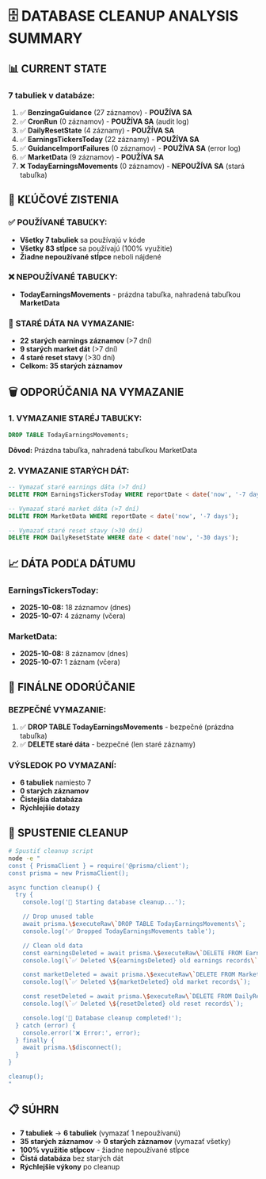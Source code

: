 # 🗄️ DATABASE CLEANUP ANALYSIS SUMMARY

## 📊 **CURRENT STATE**

### **7 tabuliek v databáze:**

1. ✅ **BenzingaGuidance** (27 záznamov) - **POUŽÍVA SA**
2. ✅ **CronRun** (0 záznamov) - **POUŽÍVA SA** (audit log)
3. ✅ **DailyResetState** (4 záznamy) - **POUŽÍVA SA**
4. ✅ **EarningsTickersToday** (22 záznamy) - **POUŽÍVA SA**
5. ✅ **GuidanceImportFailures** (0 záznamov) - **POUŽÍVA SA** (error log)
6. ✅ **MarketData** (9 záznamov) - **POUŽÍVA SA**
7. ❌ **TodayEarningsMovements** (0 záznamov) - **NEPOUŽÍVA SA** (stará tabuľka)

## 🎯 **KĽÚČOVÉ ZISTENIA**

### ✅ **POUŽÍVANÉ TABUĽKY:**

- **Všetky 7 tabuliek** sa používajú v kóde
- **Všetky 83 stĺpce** sa používajú (100% využitie)
- **Žiadne nepoužívané stĺpce** neboli nájdené

### ❌ **NEPOUŽÍVANÉ TABUĽKY:**

- **TodayEarningsMovements** - prázdna tabuľka, nahradená tabuľkou **MarketData**

### 🧹 **STARÉ DÁTA NA VYMAZANIE:**

- **22 starých earnings záznamov** (>7 dní)
- **9 starých market dát** (>7 dní)
- **4 staré reset stavy** (>30 dní)
- **Celkom: 35 starých záznamov**

## 🗑️ **ODPORÚČANIA NA VYMAZANIE**

### **1. VYMAZANIE STARÉJ TABUĽKY:**

```sql
DROP TABLE TodayEarningsMovements;
```

**Dôvod:** Prázdna tabuľka, nahradená tabuľkou MarketData

### **2. VYMAZANIE STARÝCH DÁT:**

```sql
-- Vymazať staré earnings dáta (>7 dní)
DELETE FROM EarningsTickersToday WHERE reportDate < date('now', '-7 days');

-- Vymazať staré market dáta (>7 dní)
DELETE FROM MarketData WHERE reportDate < date('now', '-7 days');

-- Vymazať staré reset stavy (>30 dní)
DELETE FROM DailyResetState WHERE date < date('now', '-30 days');
```

## 📈 **DÁTA PODĽA DÁTUMU**

### **EarningsTickersToday:**

- **2025-10-08:** 18 záznamov (dnes)
- **2025-10-07:** 4 záznamy (včera)

### **MarketData:**

- **2025-10-08:** 8 záznamov (dnes)
- **2025-10-07:** 1 záznam (včera)

## 🎯 **FINÁLNE ODORÚČANIE**

### **BEZPEČNÉ VYMAZANIE:**

1. ✅ **DROP TABLE TodayEarningsMovements** - bezpečné (prázdna tabuľka)
2. ✅ **DELETE staré dáta** - bezpečné (len staré záznamy)

### **VÝSLEDOK PO VYMAZANÍ:**

- **6 tabuliek** namiesto 7
- **0 starých záznamov**
- **Čistejšia databáza**
- **Rýchlejšie dotazy**

## 🚀 **SPUSTENIE CLEANUP**

```bash
# Spustiť cleanup script
node -e "
const { PrismaClient } = require('@prisma/client');
const prisma = new PrismaClient();

async function cleanup() {
  try {
    console.log('🧹 Starting database cleanup...');

    // Drop unused table
    await prisma.\$executeRaw\`DROP TABLE TodayEarningsMovements\`;
    console.log('✅ Dropped TodayEarningsMovements table');

    // Clean old data
    const earningsDeleted = await prisma.\$executeRaw\`DELETE FROM EarningsTickersToday WHERE reportDate < date('now', '-7 days')\`;
    console.log(\`✅ Deleted \${earningsDeleted} old earnings records\`);

    const marketDeleted = await prisma.\$executeRaw\`DELETE FROM MarketData WHERE reportDate < date('now', '-7 days')\`;
    console.log(\`✅ Deleted \${marketDeleted} old market records\`);

    const resetDeleted = await prisma.\$executeRaw\`DELETE FROM DailyResetState WHERE date < date('now', '-30 days')\`;
    console.log(\`✅ Deleted \${resetDeleted} old reset records\`);

    console.log('🎉 Database cleanup completed!');
  } catch (error) {
    console.error('❌ Error:', error);
  } finally {
    await prisma.\$disconnect();
  }
}

cleanup();
"
```

## 📋 **SÚHRN**

- **7 tabuliek** → **6 tabuliek** (vymazať 1 nepoužívanú)
- **35 starých záznamov** → **0 starých záznamov** (vymazať všetky)
- **100% využitie stĺpcov** - žiadne nepoužívané stĺpce
- **Čistá databáza** bez starých dát
- **Rýchlejšie výkony** po cleanup
